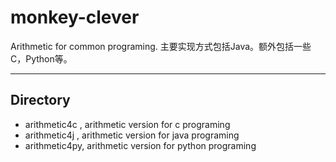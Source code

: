 # monkey-clever

Arithmetic for common  programing. 主要实现方式包括Java。额外包括一些C，Python等。

----

## Directory

- arithmetic4c , arithmetic version for c programing
- arithmetic4j , arithmetic version for java programing
- arithmetic4py, arithmetic version for python programing
